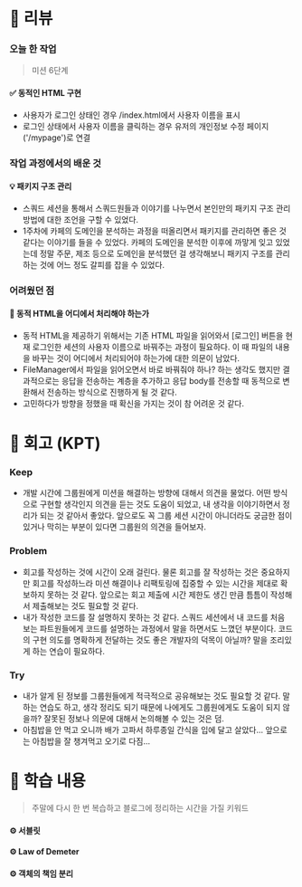 # 📌 리뷰 
### 오늘 한 작업
> 미션 6단계

#### ✅ 동적인 HTML 구현
- 사용자가 로그인 상태인 경우 /index.html에서 사용자 이름을 표시
- 로그인 상태에서 사용자 이름을 클릭하는 경우 유저의 개인정보 수정 페이지('/mypage')로 연결

### 작업 과정에서의 배운 것
#### 💡 패키지 구조 관리
- 스쿼드 세션을 통해서 스쿼드원들과 이야기를 나누면서 본인만의 패키지 구조 관리 방법에 대한 조언을 구할 수 있었다.
- 1주차에 카페의 도메인을 분석하는 과정을 떠올리면서 패키지를 관리하면 좋은 것 같다는 이야기를 들을 수 있었다. 카페의 도메인을 분석한 이후에 까맣게 잊고 있었는데 정말 주문, 제조 등으로 도메인을 분석했던 걸 생각해보니 패키지 구조를 관리하는 것에 어느 정도 갈피를 잡을 수 있었다.

### 어려웠던 점
#### 🥊 동적 HTML을 어디에서 처리해야 하는가
- 동적 HTML을 제공하기 위해서는 기존 HTML 파일을 읽어와서 [로그인] 버튼을 현재 로그인한 세션의 사용자 이름으로 바꿔주는 과정이 필요하다. 이 때 파일의 내용을 바꾸는 것이 어디에서 처리되어야 하는가에 대한 의문이 남았다.
- FileManager에서 파일을 읽어오면서 바로 바꿔줘야 하나? 하는 생각도 했지만 결과적으로는 응답을 전송하는 계층을 추가하고 응답 body를 전송할 때 동적으로 변환해서 전송하는 방식으로 진행하게 될 것 같다.
- 고민하다가 방향을 정했을 때 확신을 가지는 것이 참 어려운 것 같다.


# 📌 회고 (KPT)
### Keep
- 개발 시간에 그룹원에게 미션을 해결하는 방향에 대해서 의견을 물었다. 어떤 방식으로 구현할 생각인지 의견을 듣는 것도 도움이 되었고, 내 생각을 이야기하면서 정리가 되는 것 같아서 좋았다. 앞으로도 꼭 그룹 세션 시간이 아니더라도 궁금한 점이 있거나 막히는 부분이 있다면 그룹원의 의견을 들어보자.

### Problem
- 회고를 작성하는 것에 시간이 오래 걸린다. 물론 회고를 잘 작성하는 것은 중요하지만 회고를 작성하느라 미션 해결이나 리팩토링에 집중할 수 있는 시간을 제대로 확보하지 못하는 것 같다. 앞으로는 회고 제출에 시간 제한도 생긴 만큼 틈틈이 작성해서 제출해보는 것도 필요할 것 같다.
- 내가 작성한 코드를 잘 설명하지 못하는 것 같다. 스쿼드 세션에서 내 코드를 처음 보는 파트원들에게 코드를 설명하는 과정에서 말을 하면서도 느꼈던 부분이다. 코드의 구현 의도를 명확하게 전달하는 것도 좋은 개발자의 덕목이 아닐까? 말을 조리있게 하는 연습이 필요하다.

### Try
- 내가 알게 된 정보를 그룹원들에게 적극적으로 공유해보는 것도 필요할 것 같다. 말하는 연습도 하고, 생각 정리도 되기 때문에 나에게도 그룹원에게도 도움이 되지 않을까? 잘못된 정보나 의문에 대해서 논의해볼 수 있는 것은 덤.
- 아침밥을 안 먹고 오니까 배가 고파서 하루종일 간식을 입에 달고 살았다... 앞으로는 아침밥을 잘 챙겨먹고 오기로 다짐...

# 📌 학습 내용
> 주말에 다시 한 번 복습하고 블로그에 정리하는 시간을 가질 키워드
#### ⚙️ 서블릿
#### ⚙️ Law of Demeter
#### ⚙️ 객체의 책임 분리
